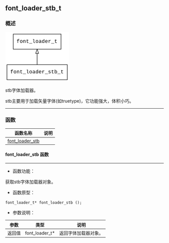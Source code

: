 ## font\_loader\_stb\_t
### 概述
![image](images/font_loader_stb_t_0.png)

 stb字体加载器。

 stb主要用于加载矢量字体(如truetype)，它功能强大，体积小巧。



----------------------------------
### 函数
<p id="font_loader_stb_t_methods">

| 函数名称 | 说明 | 
| -------- | ------------ | 
| <a href="#font_loader_stb_t_font_loader_stb">font\_loader\_stb</a> |  |
#### font\_loader\_stb 函数
-----------------------

* 函数功能：

> <p id="font_loader_stb_t_font_loader_stb">
 获取stb字体加载器对象。



* 函数原型：

```
font_loader_t* font_loader_stb ();
```

* 参数说明：

| 参数 | 类型 | 说明 |
| -------- | ----- | --------- |
| 返回值 | font\_loader\_t* | 返回字体加载器对象。 |
